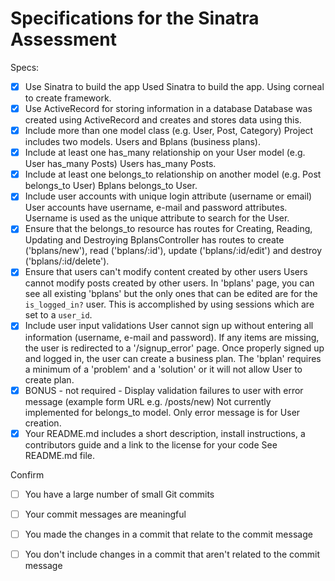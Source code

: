 # Specifications for the Sinatra Assessment

Specs:
- [x] Use Sinatra to build the app
Used Sinatra to build the app.  Using corneal to create framework.
- [x] Use ActiveRecord for storing information in a database
Database was created using ActiveRecord and creates and stores data using this.
- [x] Include more than one model class (e.g. User, Post, Category)
Project includes two models.  Users and Bplans (business plans).
- [x] Include at least one has_many relationship on your User model (e.g. User has_many Posts)
Users has_many Posts.
- [x] Include at least one belongs_to relationship on another model (e.g. Post belongs_to User)
Bplans belongs_to User.
- [x] Include user accounts with unique login attribute (username or email)
User accounts have username, e-mail and password attributes.  Username is used as the unique attribute to search for the User.
- [x] Ensure that the belongs_to resource has routes for Creating, Reading, Updating and Destroying
BplansController has routes to create ('bplans/new'), read ('bplans/:id'), update ('bplans/:id/edit') and destroy ('bplans/:id/delete').
- [x] Ensure that users can't modify content created by other users
Users cannot modify posts created by other users.  In 'bplans' page, you can see all existing 'bplans' but the only ones that can be edited are for the `is_logged_in?` user.  This is accomplished by using sessions which are set to a `user_id`.
- [x] Include user input validations
User cannot sign up without entering all information (username, e-mail and password).  If any items are missing, the user is redirected to a '/signup_error' page.  Once properly signed up and logged in, the user can create a business plan.  The 'bplan' requires a minimum of a 'problem' and a 'solution' or it will not allow User to create plan.
- [x] BONUS - not required - Display validation failures to user with error message (example form URL e.g. /posts/new)
Not currently implemented for belongs_to model.  Only error message is for User creation.
- [x] Your README.md includes a short description, install instructions, a contributors guide and a link to the license for your code
See README.md file.

Confirm
- [ ] You have a large number of small Git commits

- [ ] Your commit messages are meaningful

- [ ] You made the changes in a commit that relate to the commit message

- [ ] You don't include changes in a commit that aren't related to the commit message
